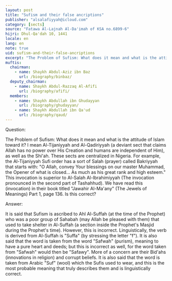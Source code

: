 ```yaml
---
layout: post
title: "Sufism and their false ancriptions"
publisher: "alsalafiyyah@icloud.com"
category: [sects]
source: "Fatawa Al-Lajnah Al-Da'imah of KSA no.6899-6"
hijri: Dhul-Qa'dah 10, 1441
locale: en
lang: en
note: true
uid: sufism-and-their-false-ancriptions
excerpt: "The Problem of Sufism: What does it mean and what is the attitude of Islam toward it? I mean Al-Tijaniyyah and Al-Qadiriyyah (a deviant sect that claims Allah has no power over His Creation and humans are independent of Him), as well as the Shi'ah."
muftis:
  chairman: 
    - name: Shaykh Abdul-Aziz ibn Baz
      url: /biography/binbaz/
  deputy_chairman:
    - name: Shaykh Abdul-Razzaq Al-Afifi
      url: /biography/afifi/
  members: 
    - name: Shaykh Abdullah ibn Ghudayyan
      url: /biography/ghudayyan/
    - name: Shaykh Abdullah ibn Qa'ud
      url: /biography/qaud/
---
```


Question: 

The Problem of Sufism: What does it mean and what is the attitude of Islam toward it? I mean Al-Tijaniyyah and Al-Qadiriyyah (a deviant sect that claims Allah has no power over His Creation and humans are independent of Him), as well as the Shi'ah. These sects are centralized in Nigeria. For example, the Al-Tijaniyyah Sufi order has a sort of Salah (prayer) called Bakriyyah that starts with: "O Allah, convey Your blessings on our master Muhammad, the Opener of what is closed... As much as his great rank and high esteem." This invocation is superior to Al-Salah Al-Ibrahimiyyah (The invocation pronounced in the second part of Tashahhud). We have read this (invocation) in their book titled "Jawahir Al-Ma'any" (The Jewels of Meanings) Part 1, page 136. Is this correct?

Answer: 

It is said that Sufism is ascribed to Ahl Al-Suffah (at the time of the Prophet) who was a poor group of Sahabah (may Allah be pleased with them) that used to take shelter in Al-Suffah (a section inside the Prophet's Masjid during the Prophet's time). However, this is incorrect. Linguistically, the verb is derived from Al-Suffah is "Suffa" (by stressing the letter "f"). It is also said that the word is taken from the word "Safwah" (purism), meaning to have a pure heart and deeds; but this is incorrect as well, for the word taken from "Safwah" would then be "Safawy". More of a concern are their Bid'ahs (innovations in religion) and corrupt beliefs. It is also said that the word is taken from Arabic "Suf" (wool) which the Sufis used to wear, and this is the most probable meaning that truly describes them and is linguistically correct.
